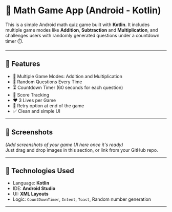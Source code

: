 # 📱 Math Game App (Android - Kotlin)

This is a simple Android math quiz game built with **Kotlin**. It includes multiple game modes like **Addition**, **Subtraction** and **Multiplication**, and challenges users with randomly generated questions under a countdown timer ⏱️. 

---

## 🚀 Features

- 🧮 Multiple Game Modes: Addition and Multiplication
- 🧠 Random Questions Every Time
- ⏳ Countdown Timer (60 seconds for each question)
- 💯 Score Tracking
- ❤️ 3 Lives per Game
- 🔁 Retry option at end of the game
- ✅ Clean and simple UI

---

## 📸 Screenshots

*(Add screenshots of your game UI here once it's ready)*  
Just drag and drop images in this section, or link from your GitHub repo.

---

## 🔧 Technologies Used

- Language: **Kotlin**
- IDE: **Android Studio**
- UI: **XML Layouts**
- Logic: `CountDownTimer`, `Intent`, `Toast`, Random number generation

---

